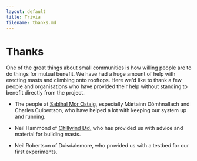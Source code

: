 ```yaml
---
layout: default
title: Trivia
filename: thanks.md
---
```


Thanks
======

One of the great things about small communities is how willing people
are to do things for mutual benefit. We have had a huge amount of help
with erecting masts and climbing onto rooftops.  Here we'd like to
thank a few people and organisations who have provided their help
without standing to benefit directly from the project.

* The people at [Sablhal Mòr Ostaig](http://www.smo.uhi.ac.uk/),
  especially Màrtainn Dòmhnallach and Charles Culbertson, who have
  helped a lot with keeping our system up and running.  

* Neil Hammond of [Chillwind Ltd.](http://www.chillwind.co.uk) who has
  provided us with advice and material for building masts. 

* Neil Robertson of Duisdalemore, who provided us with a testbed for
  our first experiments.

